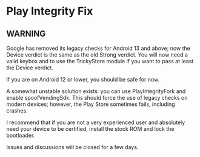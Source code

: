 # Play Integrity Fix

## WARNING
Google has removed its legacy checks for Android 13 and above; now the Device verdict is the same as the old Strong verdict.
You will now need a valid keybox and to use the TrickyStore module if you want to pass at least the Device verdict.

If you are on Android 12 or lower, you should be safe for now.

A somewhat unstable solution exists: you can use PlayIntegrityFork and enable spoofVendingSdk. This should force the use of legacy checks on modern devices; however, the Play Store sometimes fails, including crashes.

I recommend that if you are not a very experienced user and absolutely need your device to be certified, install the stock ROM and lock the bootloader.

Issues and discussions will be closed for a few days.
